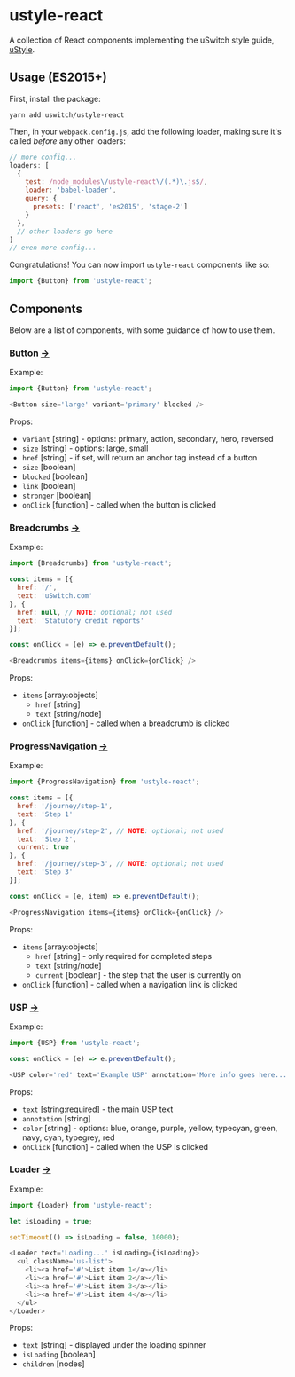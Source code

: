 # ustyle-react

A collection of React components implementing the uSwitch style guide, [uStyle](https://ustyle.guide/).

## Usage (ES2015+)

First, install the package:

```
yarn add uswitch/ustyle-react
```

Then, in your `webpack.config.js`, add the following loader, making sure it's called *before* any other loaders:

```js
// more config...
loaders: [
  {
    test: /node_modules\/ustyle-react\/(.*)\.js$/,
    loader: 'babel-loader',
    query: {
      presets: ['react', 'es2015', 'stage-2']
    }
  },
  // other loaders go here
]
// even more config...
```

Congratulations! You can now import `ustyle-react` components like so:

```js
import {Button} from 'ustyle-react';
```

## Components

Below are a list of components, with some guidance of how to use them.

### Button [→](https://ustyle.guide/pattern-library/components.html#buttons)

Example:

```js
import {Button} from 'ustyle-react';

<Button size='large' variant='primary' blocked />
```

Props:

- `variant` [string] - options: primary, action, secondary, hero, reversed
- `size` [string] - options: large, small
- `href` [string] - if set, will return an anchor tag instead of a button
- `size` [boolean]
- `blocked` [boolean]
- `link` [boolean]
- `stronger` [boolean]
- `onClick` [function] - called when the button is clicked


### Breadcrumbs [→](https://ustyle.guide/pattern-library/components.html#breadcrumbs)

Example:

```js
import {Breadcrumbs} from 'ustyle-react';

const items = [{
  href: '/',
  text: 'uSwitch.com'
}, {
  href: null, // NOTE: optional; not used
  text: 'Statutory credit reports'
}];

const onClick = (e) => e.preventDefault();

<Breadcrumbs items={items} onClick={onClick} />
```

Props:

- `items` [array:objects]
  - `href` [string]
  - `text` [string/node]
- `onClick` [function] - called when a breadcrumb is clicked


### ProgressNavigation [→](https://ustyle.guide/pattern-library/components.html#progress_navigation)

Example:

```js
import {ProgressNavigation} from 'ustyle-react';

const items = [{
  href: '/journey/step-1',
  text: 'Step 1'
}, {
  href: '/journey/step-2', // NOTE: optional; not used
  text: 'Step 2',
  current: true
}, {
  href: '/journey/step-3', // NOTE: optional; not used
  text: 'Step 3'
}];

const onClick = (e, item) => e.preventDefault();

<ProgressNavigation items={items} onClick={onClick} />
```

Props:

- `items` [array:objects]
  - `href` [string] - only required for completed steps
  - `text` [string/node]
  - `current` [boolean] - the step that the user is currently on
- `onClick` [function] - called when a navigation link is clicked

### USP [→](https://ustyle.guide/pattern-library/components.html#usps)

Example:

```js
import {USP} from 'ustyle-react';

const onClick = (e) => e.preventDefault();

<USP color='red' text='Example USP' annotation='More info goes here...' onClick={onClick} />
```

Props:

- `text` [string:required] - the main USP text
- `annotation` [string]
- `color` [string] - options: blue, orange, purple, yellow, typecyan, green, navy, cyan, typegrey, red
- `onClick` [function] - called when the USP is clicked

### Loader [→](https://ustyle.guide/pattern-library/components.html#loader)

Example:

```js
import {Loader} from 'ustyle-react';

let isLoading = true;

setTimeout(() => isLoading = false, 10000);

<Loader text='Loading...' isLoading={isLoading}>
  <ul className='us-list'>
    <li><a href='#'>List item 1</a></li>
    <li><a href='#'>List item 2</a></li>
    <li><a href='#'>List item 3</a></li>
    <li><a href='#'>List item 4</a></li>
  </ul>
</Loader>
```

Props:

- `text` [string] - displayed under the loading spinner
- `isLoading` [boolean]
- `children` [nodes]
